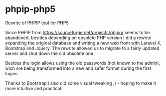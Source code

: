 # phpip-php5
Rewrite of PHPIP tool for PHP5

Since PHPIP from https://sourceforge.net/projects/phpip/ seems to be abandoned, besides depending on obsolete PHP version I did a rewrite expanding the original database and writing a new web front with Laravel 4, Bootstrap and Jquery.
The rewrite allowed us to migrate to a fairly updated server and shut down the old obsolete one.

Besides the login allows using the old passwords (not known to the admin), wich are being transformed into a new and safer format during the first logins.

Thanks to Bootstrap i also did some visual tweaking ;) - hoping to make it more intuitive and practical.

